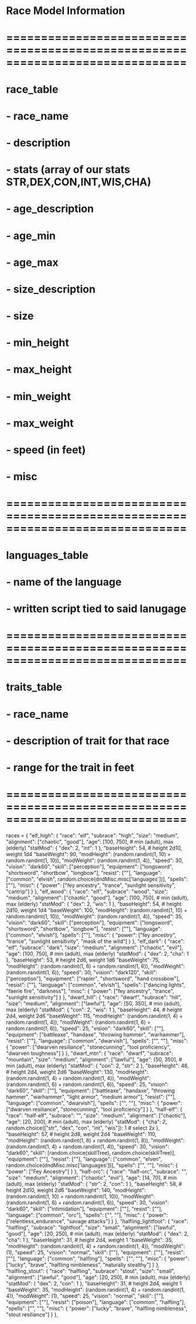 # Race Model Information
# ==============================================================================
# race_table
# - race_name
# - description
# - stats (array of our stats STR,DEX,CON,INT,WIS,CHA)
# - age_description
# - age_min
# - age_max
# - size_description
# - size
# - min_height
# - max_height
# - min_weight
# - max_weight
# - speed (in feet)
# - misc
# ==============================================================================
# languages_table
# - name of the language
# - written script tied to said lanugage
# ==============================================================================
# traits_table
# - race_name
# - description of trait for that race
# - range for the trait in feet
# ==============================================================================

races = {
    "elf_high": {
        "race": "elf",
        "subrace": "high",
        "size": "medium",
        "alignment": ["chaotic", "good"],
        "age": [100, 750],  # min (adult), max (elderly)
        "statMod": {
            "dex": 2,
            "int": 1
        },
        "baseHeight": 54, # height 2d10, weight 1d4
        "baseWeight": 90,
        "modHeight": (random.randint(1, 10) + random.randint(1, 10)),
        "modWeight": (random.randint(1, 4)),
        "speed": 30,
        "vision": "dark60",
        "skill": ["perception"],
        "equipment": ["longsword", "shortsword", "shortbow", "longbow"],
        "resist": [""],
        "language": ["common", "elvish", random.choice(dndMisc.misc['languages'])],
        "spells": [""],
        "misc": {
            "power": ["fey ancestry", "trance", "sunlight sensitivity", "cantrip"]
        }
    },
    "elf_wood": {
        "race": "elf",
        "subrace": "wood",
        "size": "medium",
        "alignment": ["chaotic", "good"],
        "age": [100, 750],  # min (adult), max (elderly)
        "statMod": {
            "dex": 2,
            "wis": 1
        },
        "baseHeight": 54, # height 2d10, weight 1d4
        "baseWeight": 100,
        "modHeight": (random.randint(1, 10) + random.randint(1, 10)),
        "modWeight": (random.randint(1, 4)),
        "speed": 35,
        "vision": "dark60",
        "skill": ["perception"],
        "equipment": ["longsword", "shortsword", "shortbow", "longbow"],
        "resist": [""],
        "language": ["common", "elvish"],
        "spells": [""],
        "misc": {
            "power": ["fey ancestry", "trance", "sunlight sensitivity", "mask of the wild"]
        }
    },
    "elf_dark": {
        "race": "elf",
        "subrace": "dark",
        "size": "medium",
        "alignment": ["chaotic", "evil"],
        "age": [100, 750],  # min (adult), max (elderly)
        "statMod": {
            "dex": 2,
            "cha": 1
        },
        "baseHeight": 53, # height 2d6, weight 1d6
        "baseWeight": 75,
        "modHeight": (random.randint(1, 6) + random.randint(1, 6)),
        "modWeight": (random.randint(1, 6)),
        "speed": 30,
        "vision": "dark120",
        "skill": ["perception"],
        "equipment": ["rapier", "shortsword", "hand crossbow"],
        "resist": [""],
        "language": ["common", "elvish"],
        "spells": ["dancing lights", "faerie fire", "darkness"],
        "misc": {
            "power": ["fey ancestry", "trance", "sunlight sensitivity"]
        }
    },
    "dwarf_hill": {
        "race": "dwarf",
        "subrace": "hill",
        "size": "medium",
        "alignment": ["lawful"],
        "age": [50, 350],  # min (adult), max (elderly)
        "statMod": {
            "con": 2,
            "wis": 1
        },
        "baseHeight": 44, # height 2d4, weight 2d6
        "baseWeight": 115,
        "modHeight": (random.randint(1, 4) + random.randint(1, 4)),
        "modWeight": (random.randint(1, 6) + random.randint(1, 6)),
        "speed": 25,
        "vision": "dark60",
        "skill": [""],
        "equipment": ["battleaxe", "handaxe", "throwing hammer", "warhammer"],
        "resist": [""],
        "language": ["common", "dwarvish"],
        "spells": ["", ""],
        "misc": {
            "power": ["dwarven resiliance",  "stonecunning", "tool proficiency", "dwarven toughness"]
        }
    },
    "dwarf_mtn": {
        "race": "dwarf",
        "subrace": "mountain",
        "size": "medium",
        "alignment": ["lawful"],
        "age": [50, 350],  # min (adult), max (elderly)
        "statMod": {
            "con": 2,
            "str": 2
        },
        "baseHeight": 48, # height 2d4, weight 2d6
        "baseWeight": 130,
        "modHeight": (random.randint(1, 4) + random.randint(1, 4)),
        "modWeight": (random.randint(1, 6) + random.randint(1, 6)),
        "speed": 25,
        "vision": "dark60",
        "skill": [""],
        "equipment": ["battleaxe", "handaxe", "throwing hammer", "warhammer", "light armor", "medium armor"],
        "resist": [""],
        "language": ["common", "dwarvish"],
        "spells": ["", ""],
        "misc": {
            "power": ["dwarven resiliance",  "stonecunning", "tool proficiency"]
        }
    },
    "half-elf": {
        "race": "half-elf",
        "subrace": "",
        "size": "medium",
        "alignment": ["chaotic"],
        "age": [20, 200],  # min (adult), max (elderly)
        "statMod": {
            "cha": 2,
            random.choice(["str", "dex", "con", "int", "wis"]): 1  # select 2x
        },
        "baseHeight": 57, # height 2d8, weight 2d4
        "baseWeight": 110,
        "modHeight": (random.randint(1, 8) + random.randint(1, 8)),
        "modWeight": (random.randint(1, 4) + random.randint(1, 4)),
        "speed": 30,
        "vision": "dark60",
        "skill": [random.choice(skillTree), random.choice(skillTree)],
        "equipment": [""],
        "resist": [""],
        "language": ["common", "elven", random.choice(dndMisc.misc['languages'])],
        "spells": ["", ""],
        "misc": {
            "power": ["Fey Ancestry"]
        }
    },
    "half-orc": {
        "race": "half-orc",
        "subrace": "",
        "size": "medium",
        "alignment": ["chaotic", "evil"],
        "age": [14, 70],  # min (adult), max (elderly)
        "statMod": {
            "str": 2,
            "con": 1
        },
        "baseHeight": 58, # height 2d10, weight 2d6
        "baseWeight": 140,
        "modHeight": (random.randint(1, 10) + random.randint(1, 10)),
        "modWeight": (random.randint(1, 6) + random.randint(1, 6)),
        "speed": 30,
        "vision": "dark60",
        "skill": ["intimidation"],
        "equipment": [""],
        "resist": [""],
        "language": ["common", "orc"],
        "spells": ["", ""],
        "misc": {
            "power": ["relentless_endurance", "savage attacks"]
        }
    },
    "halfling_lightfoot": {
        "race": "halfling",
        "subrace": "lightfoot",
        "size": "small",
        "alignment": ["lawful", "good"],
        "age": [20, 250],  # min (adult), max (elderly)
        "statMod": {
            "dex": 2,
            "cha": 1
        },
        "baseHeight": 31, # height 2d4, weight 1
        "baseWeight": 35,
        "modHeight": (random.randint(1, 4) + random.randint(1, 4)),
        "modWeight": (1),
        "speed": 25,
        "vision": "normal",
        "skill": [""],
        "equipment": [""],
        "resist": [""],
        "language": ["common", "halfling"],
        "spells": ["", ""],
        "misc": {
            "power": ["lucky", "brave", "halfling nimbleness", "naturally stealthy"]
        }
    },
    "halfling_stout": {
        "race": "halfling",
        "subrace": "stout",
        "size": "small",
        "alignment": ["lawful", "good"],
        "age": [20, 250],  # min (adult), max (elderly)
        "statMod": {
            "dex": 2,
            "con": 1
        },
        "baseHeight": 31, # height 2d4, weight 1
        "baseWeight": 35,
        "modHeight": (random.randint(1, 4) + random.randint(1, 4)),
        "modWeight": (1),
        "speed": 25,
        "vision": "normal",
        "skill": [""],
        "equipment": [""],
        "resist": ["poison"],
        "language": ["common", "halfling"],
        "spells": ["", ""],
        "misc": {
            "power": ["lucky", "brave", "halfling nimbleness", "stout resiliance"]
        }
    },
